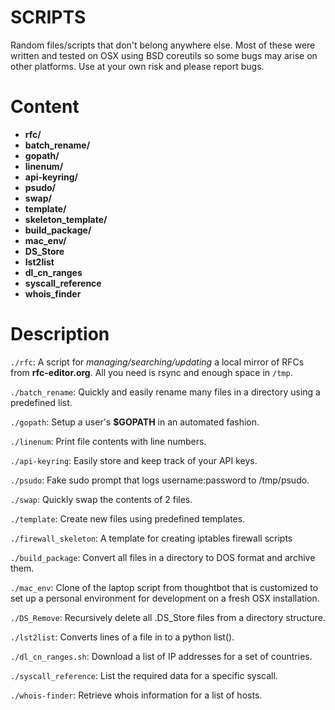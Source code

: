 __SCRIPTS__
=============

Random files/scripts that don't belong anywhere else. Most of these were written and tested on OSX using BSD coreutils so some bugs may arise on other platforms.   Use at your own risk and please report bugs.


Content
=======

* __rfc/__
* __batch_rename/__
* __gopath/__
* __linenum/__
* __api-keyring/__
* __psudo/__
* __swap/__
* __template/__
* __skeleton_template/__
* __build_package/__
* __mac_env/__
* __DS_Store__ 
* __lst2list__
* __dl_cn_ranges__
* __syscall_reference__
* __whois_finder__



Description
===========

`./rfc`: A script for _managing/searching/updating_ a local mirror of RFCs from __rfc-editor.org__. All you need is rsync and enough space in `/tmp`. 

`./batch_rename`: Quickly and easily rename many files in a directory using a predefined list.

`./gopath`: Setup a user's __$GOPATH__ in an automated fashion.

`./linenum`: Print file contents with line numbers.

`./api-keyring`: Easily store and keep track of your API keys.

`./psudo`: Fake sudo prompt that logs username:password to /tmp/psudo.

`./swap`: Quickly swap the contents of 2 files.

`./template`: Create new files using predefined templates.

`./firewall_skeleton`: A template for creating iptables firewall scripts

`./build_package`: Convert all files in a directory to DOS format and archive them.

`./mac_env`: Clone of the laptop script from thoughtbot that is customized to set up a personal environment for development on a fresh OSX installation.

`./DS_Remove`: Recursively delete all .DS_Store files from a directory structure.

`./lst2list`: Converts lines of a file in to a python list().

`./dl_cn_ranges.sh`: Download a list of IP addresses for a set of countries.

`./syscall_reference`: List the required data for a specific syscall.

`./whois-finder`: Retrieve whois information for a list of hosts.
